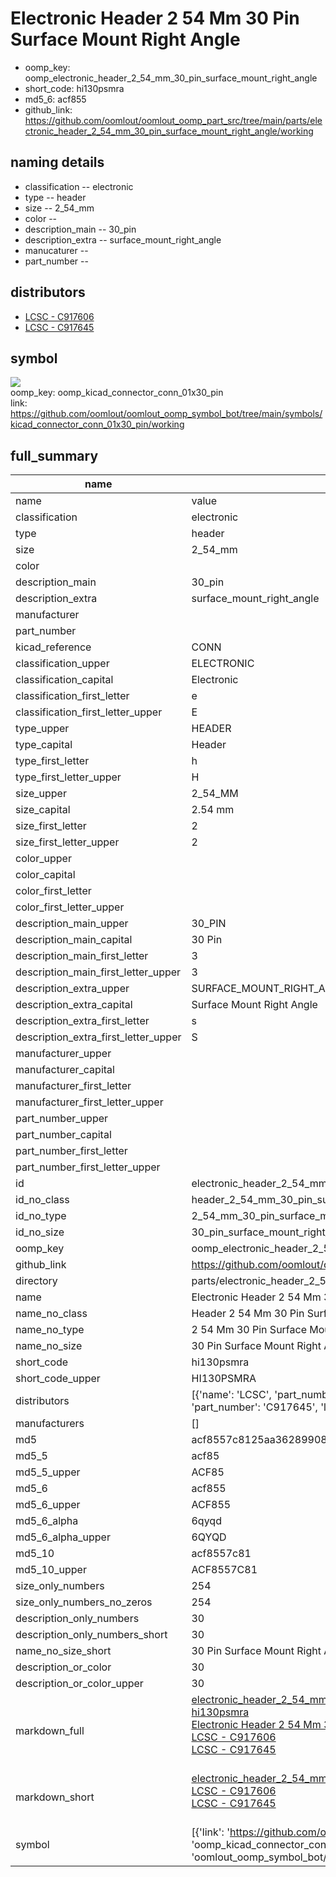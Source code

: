 # Electronic Header 2 54 Mm 30 Pin Surface Mount Right Angle

  
* oomp_key: oomp_electronic_header_2_54_mm_30_pin_surface_mount_right_angle 
* short_code: hi130psmra
* md5_6: acf855  
* github_link: https://github.com/oomlout/oomlout_oomp_part_src/tree/main/parts/electronic_header_2_54_mm_30_pin_surface_mount_right_angle/working  
## naming details
* classification -- electronic
* type -- header
* size -- 2_54_mm
* color -- 
* description_main -- 30_pin
* description_extra -- surface_mount_right_angle
* manucaturer -- 
* part_number -- 

## distributors
* [LCSC - C917606](https://lcsc.com/product-detail/C917606.html)   
* [LCSC - C917645](https://lcsc.com/product-detail/C917645.html)   


## symbol

![](symbol/{index}/working/working_600.png)  
oomp_key: oomp_kicad_connector_conn_01x30_pin  
link: https://github.com/oomlout/oomlout_oomp_symbol_bot/tree/main/symbols/kicad_connector_conn_01x30_pin/working  


## full_summary
| name | value | 
| --- | --- | 
| name | value | 
| classification | electronic | 
| type | header | 
| size | 2_54_mm | 
| color |  | 
| description_main | 30_pin | 
| description_extra | surface_mount_right_angle | 
| manufacturer |  | 
| part_number |  | 
| kicad_reference | CONN | 
| classification_upper | ELECTRONIC | 
| classification_capital | Electronic | 
| classification_first_letter | e | 
| classification_first_letter_upper | E | 
| type_upper | HEADER | 
| type_capital | Header | 
| type_first_letter | h | 
| type_first_letter_upper | H | 
| size_upper | 2_54_MM | 
| size_capital | 2.54 mm | 
| size_first_letter | 2 | 
| size_first_letter_upper | 2 | 
| color_upper |  | 
| color_capital |  | 
| color_first_letter |  | 
| color_first_letter_upper |  | 
| description_main_upper | 30_PIN | 
| description_main_capital | 30 Pin | 
| description_main_first_letter | 3 | 
| description_main_first_letter_upper | 3 | 
| description_extra_upper | SURFACE_MOUNT_RIGHT_ANGLE | 
| description_extra_capital | Surface Mount Right Angle | 
| description_extra_first_letter | s | 
| description_extra_first_letter_upper | S | 
| manufacturer_upper |  | 
| manufacturer_capital |  | 
| manufacturer_first_letter |  | 
| manufacturer_first_letter_upper |  | 
| part_number_upper |  | 
| part_number_capital |  | 
| part_number_first_letter |  | 
| part_number_first_letter_upper |  | 
| id | electronic_header_2_54_mm_30_pin_surface_mount_right_angle | 
| id_no_class | header_2_54_mm_30_pin_surface_mount_right_angle | 
| id_no_type | 2_54_mm_30_pin_surface_mount_right_angle | 
| id_no_size | 30_pin_surface_mount_right_angle | 
| oomp_key | oomp_electronic_header_2_54_mm_30_pin_surface_mount_right_angle | 
| github_link | https://github.com/oomlout/oomlout_oomp_part_src/tree/main/parts/electronic_header_2_54_mm_30_pin_surface_mount_right_angle/working | 
| directory | parts/electronic_header_2_54_mm_30_pin_surface_mount_right_angle | 
| name | Electronic Header 2 54 Mm 30 Pin Surface Mount Right Angle | 
| name_no_class | Header 2 54 Mm 30 Pin Surface Mount Right Angle | 
| name_no_type | 2 54 Mm 30 Pin Surface Mount Right Angle | 
| name_no_size | 30 Pin Surface Mount Right Angle | 
| short_code | hi130psmra | 
| short_code_upper | HI130PSMRA | 
| distributors | [{'name': 'LCSC', 'part_number': 'C917606', 'link': 'https://lcsc.com/product-detail/C917606.html', 'id': 'distributor_lcsc'}, {'name': 'LCSC', 'part_number': 'C917645', 'link': 'https://lcsc.com/product-detail/C917645.html', 'id': 'distributor_lcsc'}] | 
| manufacturers | [] | 
| md5 | acf8557c8125aa362899087e1394bded | 
| md5_5 | acf85 | 
| md5_5_upper | ACF85 | 
| md5_6 | acf855 | 
| md5_6_upper | ACF855 | 
| md5_6_alpha | 6qyqd | 
| md5_6_alpha_upper | 6QYQD | 
| md5_10 | acf8557c81 | 
| md5_10_upper | ACF8557C81 | 
| size_only_numbers | 254 | 
| size_only_numbers_no_zeros | 254 | 
| description_only_numbers | 30 | 
| description_only_numbers_short | 30 | 
| name_no_size_short | 30 Pin Surface Mount Right Angle | 
| description_or_color | 30 | 
| description_or_color_upper | 30 | 
| markdown_full | [electronic_header_2_54_mm_30_pin_surface_mount_right_angle](https://github.com/oomlout/oomlout_oomp_part_src/tree/main/parts/electronic_header_2_54_mm_30_pin_surface_mount_right_angle/working)<br>[hi130psmra](https://github.com/oomlout/oomlout_oomp_part_src/tree/main/parts/electronic_header_2_54_mm_30_pin_surface_mount_right_angle/working)<br>[Electronic Header 2 54 Mm 30 Pin Surface Mount Right Angle](https://github.com/oomlout/oomlout_oomp_part_src/tree/main/parts/electronic_header_2_54_mm_30_pin_surface_mount_right_angle/working)<br>[LCSC - C917606<br>](https://lcsc.com/product-detail/C917606.html)[LCSC - C917645<br>](https://lcsc.com/product-detail/C917645.html)<br> | 
| markdown_short | [electronic_header_2_54_mm_30_pin_surface_mount_right_angle](https://github.com/oomlout/oomlout_oomp_part_src/tree/main/parts/electronic_header_2_54_mm_30_pin_surface_mount_right_angle/working)<br>[LCSC - C917606<br>](https://lcsc.com/product-detail/C917606.html)[LCSC - C917645<br>](https://lcsc.com/product-detail/C917645.html)<br> | 
| symbol | [{'link': 'https://github.com/oomlout/oomlout_oomp_symbol_bot/tree/main/symbols/kicad_connector_conn_01x30_pin', 'oomp_key': 'oomp_kicad_connector_conn_01x30_pin', 'directory': 'oomlout_oomp_symbol_bot/symbols/kicad_connector_conn_01x30_pin//working/working.kicad_sym', 'index': 0}] | 
